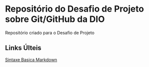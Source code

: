 # Repositório do Desafio de Projeto sobre Git/GitHub da DIO
Repositório criado para o  Desafio de Projeto
## Links Últeis
[Sintaxe Basica Markdown](https://www.markdownguide.org/basic-syntax/)
